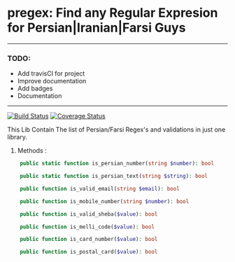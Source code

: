 # pregex: Find any Regular Expresion for Persian|Iranian|Farsi Guys
***

### TODO: 
- Add travisCI for project
- Improve documentation
- Add badges
- Documentation

 ---
 
[![Build Status](https://travis-ci.org/sedhossein/pregex.svg?branch=master)](https://travis-ci.org/sedhossein/pregex)
[![Coverage Status](https://coveralls.io/repos/github/sedhossein/pregex/badge.svg?branch=master)](https://coveralls.io/github/sedhossein/pregex?branch=master)
 
This Lib Contain The list of Persian/Farsi Regex's and validations in just one library.



1. Methods : 

```php
    public static function is_persian_number(string $number): bool
```

```php
    public static function is_persian_text(string $string): bool
```

```php
    public function is_valid_email(string $email): bool
```

```php
    public function is_mobile_number(string $number): bool
```

```php
    public function is_valid_sheba($value): bool
```

```php
    public function is_melli_code($value): bool
```

```php
    public function is_card_number($value): bool
```

```php
    public function is_postal_card($value): bool
```
